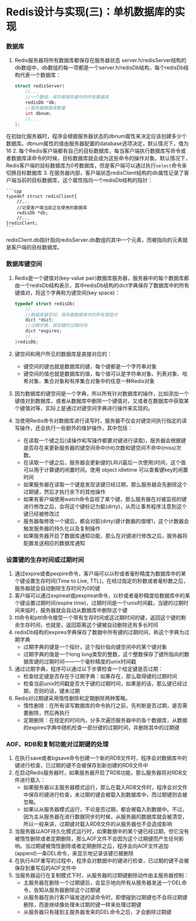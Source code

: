 ﻿# Redis设计与实现(三)：单机数据库的实现

### 数据库
1. Redis服务器将所有数据库都保存在服务器状态 server.h/redisServer结构的db数组中，db数组的每一项都是一个server.h/redisDb结构，每个redisDb结构代表一个数据库：

    ```cpp
    struct redisServer{
        //...
        //一个数组，保存着服务器中的所有数据库
        redisDb *db;
        //服务器数据库数量
        int dbnum;
        //...
    };
    ```
在初始化服务器时，程序会根据服务器状态的dbnum属性来决定应该创建多少个数据库。dbnum属性的值由服务器配置的database选项决定，默认情况下，值为16
2. 每个Redis客户端都有自己的目标数据库，每当客户端执行数据库写命令或者数据库读命令的时候，目标数据库就会成为这些命令的操作对象。默认情况下，Redis客户端的目标数据库为0号数据库，但是客户端可以通过执行`select`命令来切换目标数据库
3. 在服务器内部，客户端状态redisClient结构的db属性记录了客户端当前的目标数据库，这个属性指向一个redisDb结构的指针：

    ```cpp
    typedef struct redisClient{
        //...
        //记录客户端当前正在使用的数据库
        redisDb *db;
        //...
    }redisClent;
    ```
redisClient.db指针指向redisServer.db数组的其中一个元素，而被指向的元素就是客户端的目标数据库。

### 数据库键空间
1. Redis是一个键值对(key-value pair)数据库服务器，服务器中的每个数据库都由一个redisDb结构表示，其中redisDb结构的dict字典保存了数据库中的所有键值对，将这个字典称为键空间(key space)：

    ```cpp
    typedef struct redisDb{
        //...
        //数据库键空间，保存着数据库中的所有键值对
        dict *dict;
        //过期字典，保存键的过期时间
        dict *expires;
        //...
    }redisDb;
    ```
2. 键空间和用户所见的数据库是直接对应的：
    * 键空间的键也就是数据库的键，每个键都是一个字符串对象
    * 键空间的值也就是数据库的值，每个值可以是字符串对象、列表对象、哈希对象、集合对象和有序集合对象中的任意一种Redis对象
3. 因为数据库的键空间是一个字典，所以所有针对数据库的操作，比如添加一个键值对到数据库，或者从数据库中删除一个键值对，又或者在数据库中获取某个键值对等，实际上是通过对键空间字典进行操作来实现的。
4. 当使用Redis命令对数据库进行读写时，服务器不仅会对键空间执行指定的读写操作，还会执行一些额外的维护操作，其中包括：
    * 在读取一个键之后(读操作和写操作都要对键进行读取)，服务器会根据键是否存在来更新服务器的键空间命中(hit)次数和键空间不命中(miss)次数。
    * 在读取一个键之后，服务器会更新键的LRU(最后一次使用)时间，这个值可以用于计算键的闲置时间。使用 object idletime <key> 可以查看键key的闲置时间
    * 如果服务器在读取一个键是发现该键已经过期，那么服务器会先删除这个过期键，然后才执行余下的其他操作
    * 如果有客户端使用watch命令监视了某个键，那么服务器在对被监视的键进行修改之后，会将这个键标记为脏(dirty)，从而让事务程序注意到这个键已经被修改过
    * 服务器每修改一个键后，都会对脏(dirty)键计数器的值增1，这个计数器会触发服务器的持久化以及复制操作
    * 如果服务器开启了数据库通知功能，那么在对键进行修改之后，服务器将配置发送相应的数据库通知

### 设置键的生存时间或过期时间
1. 通过expire或者pexpire命令，客户端可以以秒或者毫秒精度为数据库中的某个键设置生存时间(Time to Live, TTL)，在经过指定的秒数或者毫秒数之后，服务器就会自动删除生存时间为0的键
2. 客户端可以通过expireat或pexpireat命令，以秒或者毫秒精度给数据库中的某个键设置过期时间(expire time)，过期时间是一个unix时间戳，当键的过期时间来临时，服务器就会自动从数据库中删除这个键
3. ttl命令和pttl命令接受一个带有生存时间或这过期时间的键，返回这个键的剩余生存时间，也就是，返回距离这个键被自动删除还有多长时间
4. redisDb结构的expires字典保存了数据中所有键的过期时间，称这个字典为过期字典
    * 过期字典的键是一个指针，这个指针指向键空间中的某个键对象
    * 过期字典的值是一个long long类型的整数，这个整数保存了键所指向的数据库键的过期时间——一个毫秒精度的unix时间戳
5. 通过过期字典，程序可以通过以下步骤检查一个给定键是否过期：
    * 检查给定键是否存在于过期字典：如果存在，那么取得键的过期时间
    * 检查当前unix时间戳是否大于键的过期时间，如果是的话，那么键已经过期，否则的话，键未过期
6. Redis对过期键采用惰性删除和定期删除两种策略。
    * 惰性删除：在所有读写数据库的命令执行之前，先判断是否过期，是否需要删除，然后再执行
    * 定期删除：在规定的时间内，分多次遍历服务器中的各个数据库，从数据的expires字典中随机检查一部分键的过期时间，并删除其中的过期键

### AOF、RDB和复制功能对过期键的处理
1. 在执行save或者bgsave命令创建一个新的RDB文件时，程序会对数据库中的键进行检查，已过期的键不会被保存到新创建的RDB文件中
2. 在启动Redis服务器时，如果服务器开启了RDB功能，那么服务器将对RDB文件进行载入：
    * 如果服务器以主服务器模式运行，那么在载入RDB文件时，程序会对文件中保存的键进行检查，未过期的键会被载入到数据库中，而过期键则会被忽略。
    * 如果以从服务器模式运行，不论是否过期，都会被载入到数据中。不过，因为主从服务器在进行数据同步的时候，从服务器的数据库就会被清空，所以一般来讲，过期键对载入RDB文件的从服务器也不会造成影响
3. 当服务器以AOF持久化模式运行时，如果数据中的某个键已经过期，但它没有被惰性删除或者定期删除，那么AOF文件不会因为这个过期键而产生任何影响。当过期键被惰性删除或者定期删除之后，程序会向AOF文件追加(append)一条DEL命令，来显示地记录该键已被删除
4. 在执行AOF重写的过程中，程序会对数据中的键进行检查，已过期的键不会被保存到重写后的AOF文件中
5. 当服务器运行在复制模式下时，从服务器的过期键删除动作由主服务器控制：
    * 主服务器在删除一个过期键后，会显示地向所有从服务器发送一个DEL命令，告知从服务器删除这个过期键
    * 从服务器在执行客户端发送的读命令时，即使碰到过期键也不会将过期键删除，而是继续像处理未过期的键一样来处理过期键
    * 从服务器只有接到主服务器发来的DEL命令之后，才会删除过期键

                        
        



